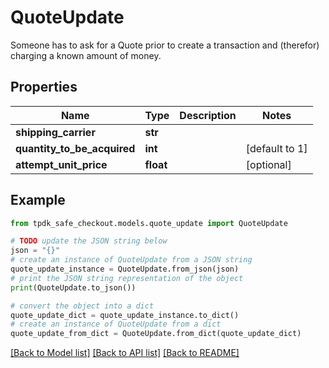 # QuoteUpdate

Someone has to ask for a Quote prior to create a transaction and (therefor) charging a known amount of money.

## Properties

Name | Type | Description | Notes
------------ | ------------- | ------------- | -------------
**shipping_carrier** | **str** |  | 
**quantity_to_be_acquired** | **int** |  | [default to 1]
**attempt_unit_price** | **float** |  | [optional] 

## Example

```python
from tpdk_safe_checkout.models.quote_update import QuoteUpdate

# TODO update the JSON string below
json = "{}"
# create an instance of QuoteUpdate from a JSON string
quote_update_instance = QuoteUpdate.from_json(json)
# print the JSON string representation of the object
print(QuoteUpdate.to_json())

# convert the object into a dict
quote_update_dict = quote_update_instance.to_dict()
# create an instance of QuoteUpdate from a dict
quote_update_from_dict = QuoteUpdate.from_dict(quote_update_dict)
```
[[Back to Model list]](../README.md#documentation-for-models) [[Back to API list]](../README.md#documentation-for-api-endpoints) [[Back to README]](../README.md)


